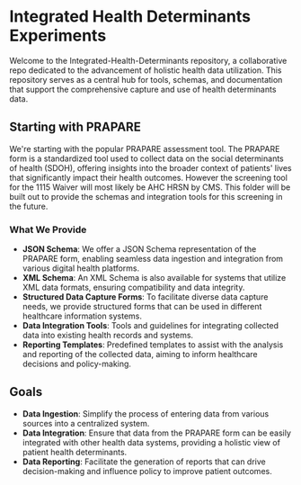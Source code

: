 # Integrated Health Determinants Experiments

Welcome to the Integrated-Health-Determinants repository, a collaborative repo dedicated to the advancement of holistic health data utilization. This repository serves as a central hub for tools, schemas, and documentation that support the comprehensive capture and use of health determinants data.

## Starting with PRAPARE

We're starting with the popular PRAPARE assessment tool. The PRAPARE form is a standardized tool used to collect data on the social determinants of health (SDOH), offering insights into the broader context of patients' lives that significantly impact their health outcomes. However the screening tool for the 1115 Waiver will most likely be AHC HRSN by CMS. This folder will be built out to provide the schemas and integration tools for this screening in the future. 

### What We Provide

- **JSON Schema**: We offer a JSON Schema representation of the PRAPARE form, enabling seamless data ingestion and integration from various digital health platforms.
- **XML Schema**: An XML Schema is also available for systems that utilize XML data formats, ensuring compatibility and data integrity.
- **Structured Data Capture Forms**: To facilitate diverse data capture needs, we provide structured forms that can be used in different healthcare information systems.
- **Data Integration Tools**: Tools and guidelines for integrating collected data into existing health records and systems.
- **Reporting Templates**: Predefined templates to assist with the analysis and reporting of the collected data, aiming to inform healthcare decisions and policy-making.

## Goals

- **Data Ingestion**: Simplify the process of entering data from various sources into a centralized system.
- **Data Integration**: Ensure that data from the PRAPARE form can be easily integrated with other health data systems, providing a holistic view of patient health determinants.
- **Data Reporting**: Facilitate the generation of reports that can drive decision-making and influence policy to improve patient outcomes.


